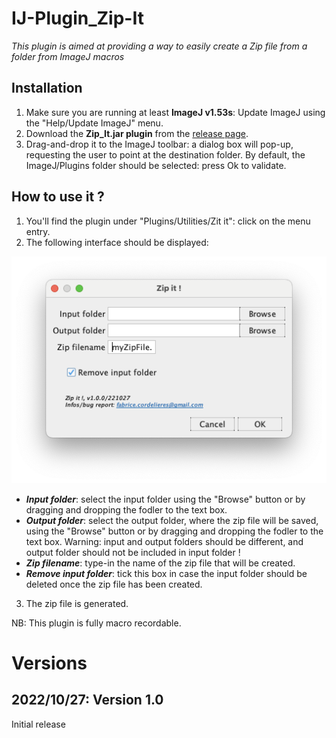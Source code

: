 # IJ-Plugin_Zip-It
*This plugin is aimed at providing a way to easily create a Zip file from a folder from ImageJ macros*

## Installation
1. Make sure you are running at least **ImageJ v1.53s**: Update ImageJ using the "Help/Update ImageJ" menu.
2. Download the __Zip_It.jar plugin__ from the [release page](https://github.com/fabricecordelieres/IJ-Plugin_Analyze-Particles-ColorMap/releases).
3. Drag-and-drop it to the ImageJ toolbar: a dialog box will pop-up, requesting the user to point at the destination folder. By default, the ImageJ/Plugins folder should be selected: press Ok to validate.

## How to use it ?
1. You'll find the plugin under "Plugins/Utilities/Zit it": click on the menu entry.
2. The following interface should be displayed:

<p align="center">
  <img src="images/GUI.png">
</p>

* ***Input folder***: select the input folder using the "Browse" button or by dragging and dropping the fodler to the text box.
* ***Output folder***: select the output folder, where the zip file will be saved, using the "Browse" button or by dragging and dropping the fodler to the text box. Warning: input and output folders should be different, and output folder should not be included in input folder !
* ***Zip filename***: type-in the name of the zip file that will be created.
* ***Remove input folder***: tick this box in case the input folder should be deleted once the zip file has been created.
3. The zip file is generated.

NB: This plugin is fully macro recordable.

# Versions
## 2022/10/27: Version 1.0
Initial release
